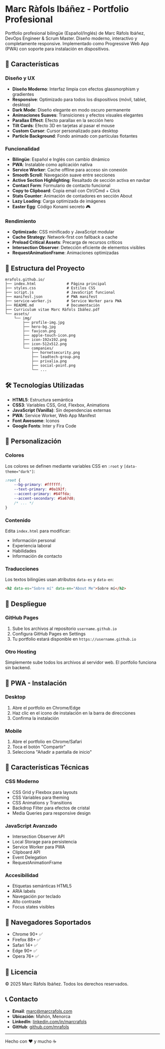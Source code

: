# Marc Ràfols Ibáñez - Portfolio Profesional

Portfolio profesional bilingüe (Español/Inglés) de Marc Ràfols Ibáñez, DevOps Engineer & Scrum Master. Diseño moderno, interactivo y completamente responsive. Implementado como Progressive Web App (PWA) con soporte para instalación en dispositivos.

## 🚀 Características

### Diseño y UX
- **Diseño Moderno**: Interfaz limpia con efectos glassmorphism y gradientes
- **Responsive**: Optimizado para todos los dispositivos (móvil, tablet, desktop)
- **Dark Mode**: Diseño elegante en modo oscuro permanente
- **Animaciones Suaves**: Transiciones y efectos visuales elegantes
- **Parallax Effect**: Efecto parallax en la sección hero
- **Tilt Cards**: Efecto 3D en tarjetas al pasar el mouse
- **Custom Cursor**: Cursor personalizado para desktop
- **Particle Background**: Fondo animado con partículas flotantes

### Funcionalidad
- **Bilingüe**: Español e Inglés con cambio dinámico
- **PWA**: Instalable como aplicación nativa
- **Service Worker**: Cache offline para acceso sin conexión
- **Smooth Scroll**: Navegación suave entre secciones
- **Active Section Highlighting**: Resaltado de sección activa en navbar
- **Contact Form**: Formulario de contacto funcional
- **Copy to Clipboard**: Copia email con Ctrl/Cmd + Click
- **Stats Counter**: Animación de contadores en sección About
- **Lazy Loading**: Carga optimizada de imágenes
- **Easter Egg**: Código Konami secreto 🎮

### Rendimiento
- **Optimizado**: CSS minificado y JavaScript modular
- **Cache Strategy**: Network-first con fallback a cache
- **Preload Critical Assets**: Precarga de recursos críticos
- **Intersection Observer**: Detección eficiente de elementos visibles
- **RequestAnimationFrame**: Animaciones optimizadas

## 📁 Estructura del Proyecto

```
mrafols.github.io/
├── index.html              # Página principal
├── styles.css              # Estilos CSS
├── script.js               # JavaScript funcional
├── manifest.json           # PWA manifest
├── service-worker.js       # Service Worker para PWA
├── README.md               # Documentación
├── Curriculum vitae Marc Ràfols Ibáñez.pdf
└── assets/
    └── img/
        ├── profile-img.jpg
        ├── hero-bg.jpg
        ├── favicon.png
        ├── apple-touch-icon.png
        ├── icon-192x192.png
        ├── icon-512x512.png
        └── companies/
            ├── hornetsecurity.png
            ├── leadtech-group.png
            ├── privalia.png
            ├── social-point.png
            └── ...
```

## 🛠️ Tecnologías Utilizadas

- **HTML5**: Estructura semántica
- **CSS3**: Variables CSS, Grid, Flexbox, Animations
- **JavaScript (Vanilla)**: Sin dependencias externas
- **PWA**: Service Worker, Web App Manifest
- **Font Awesome**: Iconos
- **Google Fonts**: Inter y Fira Code

## 🎨 Personalización

### Colores
Los colores se definen mediante variables CSS en `:root` y `[data-theme="dark"]`:

```css
:root {
    --bg-primary: #ffffff;
    --text-primary: #0a192f;
    --accent-primary: #64ffda;
    --accent-secondary: #5a67d8;
    /* ... */
}
```

### Contenido
Edita `index.html` para modificar:
- Información personal
- Experiencia laboral
- Habilidades
- Información de contacto

### Traducciones
Los textos bilingües usan atributos `data-es` y `data-en`:

```html
<h2 data-es="Sobre mí" data-en="About Me">Sobre mí</h2>
```

## 🚀 Despliegue

### GitHub Pages
1. Sube los archivos al repositorio `username.github.io`
2. Configura GitHub Pages en Settings
3. Tu portfolio estará disponible en `https://username.github.io`

### Otro Hosting
Simplemente sube todos los archivos al servidor web. El portfolio funciona sin backend.

## 📱 PWA - Instalación

### Desktop
1. Abre el portfolio en Chrome/Edge
2. Haz clic en el icono de instalación en la barra de direcciones
3. Confirma la instalación

### Mobile
1. Abre el portfolio en Chrome/Safari
2. Toca el botón "Compartir"
3. Selecciona "Añadir a pantalla de inicio"

## 🎯 Características Técnicas

### CSS Moderno
- CSS Grid y Flexbox para layouts
- CSS Variables para theming
- CSS Animations y Transitions
- Backdrop Filter para efectos de cristal
- Media Queries para responsive design

### JavaScript Avanzado
- Intersection Observer API
- Local Storage para persistencia
- Service Worker para PWA
- Clipboard API
- Event Delegation
- RequestAnimationFrame

### Accesibilidad
- Etiquetas semánticas HTML5
- ARIA labels
- Navegación por teclado
- Alto contraste
- Focus states visibles

## 🐛 Navegadores Soportados

- Chrome 90+ ✅
- Firefox 88+ ✅
- Safari 14+ ✅
- Edge 90+ ✅
- Opera 76+ ✅

## 📄 Licencia

© 2025 Marc Ràfols Ibáñez. Todos los derechos reservados.

## 📞 Contacto

- **Email**: marc@marcrafols.com
- **Ubicación**: Mahón, Menorca
- **LinkedIn**: [linkedin.com/in/marcrafols](https://linkedin.com/in/marcrafols)
- **GitHub**: [github.com/mrafols](https://github.com/mrafols)

---

Hecho con ❤️ y mucho ☕


